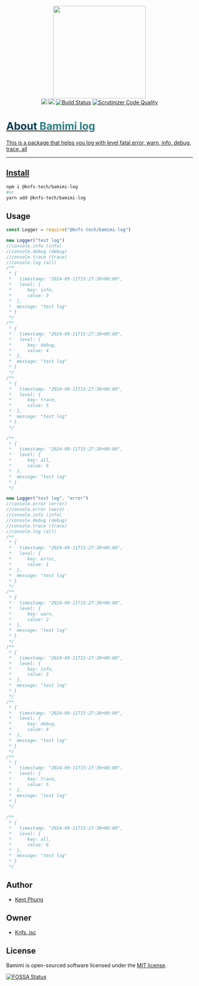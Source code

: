 <p align="center">
  <img width="250" src="https://github.com/knfs-jsc/bamimi-log/blob/master/docs/images/logo-background.png?raw=true">
  <br>
	<a href="https://app.fossa.com/projects/git%2Bgithub.com%2Fknfs-jsc%2Fbamimi-log?ref=badge_shield&issueType=license" alt="FOSSA Status"><img src="https://app.fossa.com/api/projects/git%2Bgithub.com%2Fknfs-jsc%2Fbamimi-log.svg?type=shield&issueType=license"/></a>
	<a href="https://app.fossa.com/projects/git%2Bgithub.com%2Fknfs-jsc%2Fbamimi-log?ref=badge_shield&issueType=security" alt="FOSSA Status"><img src="https://app.fossa.com/api/projects/git%2Bgithub.com%2Fknfs-jsc%2Fbamimi-log.svg?type=shield&issueType=security"/></a>
	<a href="https://scrutinizer-ci.com/g/knfs-jsc/bamimi-log/build-status/master"alt="scrutinizer">
	<img src="https://scrutinizer-ci.com/g/knfs-jsc/bamimi-log/badges/build.png?b=master" alt="Build Status" /></a>
	<a href="https://scrutinizer-ci.com/g/knfs-jsc/bamimi-log/?branch=master"alt="scrutinizer">
	<img src="https://scrutinizer-ci.com/g/knfs-jsc/bamimi-log/badges/quality-score.png?b=master" alt="Scrutinizer Code Quality" /></a>
	<a href="https://github.com/knfs-jsc/bamimi-log/actions"alt="scrutinizer">
	<!-- <img src="https://github.com/knfs-jsc/bamimi-log/actions" alt="github" /></a> -->
</p>

<h1> <span style="color:#013C4D;">About</span> <span style="color:#2B7F84;">Bamimi log</span></h1>


This is a package that helps you log with level fatal,error, warn, info, debug, trace, all

---

## Install

```bash
npm i @knfs-tech/bamimi-log
#or
yarn add @knfs-tech/bamimi-log
```

## Usage

```js
const Logger = require("@knfs-tech/bamimi-log")

new Logger("test log")
//console.info (info)
//console.debug (debug)
//console.trace (trace)
//console.log (all)
/**
 * {
 *   timestamp: "2024-09-11T15:27:30+00:00",
 *   level: {
 *		key: info,
 *		value: 3
 *	},
 *	message: "test log"
 * }
 */
/**
 * {
 *   timestamp: "2024-09-11T15:27:30+00:00",
 *   level: {
 *		key: debug,
 *		value: 4
 *	},
 *	message: "test log"
 * }
 */
/**
 * {
 *   timestamp: "2024-09-11T15:27:30+00:00",
 *   level: {
 *		key: trace,
 *		value: 5
 *	},
 *	message: "test log"
 * }
 */

/**
 * {
 *   timestamp: "2024-09-11T15:27:30+00:00",
 *   level: {
 *		key: all,
 *		value: 6
 *	},
 *	message: "test log"
 * }
 */

new Logger("test log", "error")
//console.error (error)
//console.error (warn)
//console.info (info)
//console.debug (debug)
//console.trace (trace)
//console.log (all)
/**
 * {
 *   timestamp: "2024-09-11T15:27:30+00:00",
 *   level: {
 *		key: error,
 *		value: 1
 *	},
 *	message: "test log"
 * }
 */
/**
 * {
 *   timestamp: "2024-09-11T15:27:30+00:00",
 *   level: {
 *		key: warn,
 *		value: 2
 *	},
 *	message: "test log"
 * }
 */
/**
 * {
 *   timestamp: "2024-09-11T15:27:30+00:00",
 *   level: {
 *		key: info,
 *		value: 3
 *	},
 *	message: "test log"
 * }
 */
/**
 * {
 *   timestamp: "2024-09-11T15:27:30+00:00",
 *   level: {
 *		key: debug,
 *		value: 4
 *	},
 *	message: "test log"
 * }
 */
/**
 * {
 *   timestamp: "2024-09-11T15:27:30+00:00",
 *   level: {
 *		key: trace,
 *		value: 5
 *	},
 *	message: "test log"
 * }
 */

/**
 * {
 *   timestamp: "2024-09-11T15:27:30+00:00",
 *   level: {
 *		key: all,
 *		value: 6
 *	},
 *	message: "test log"
 * }
 */


```

## Author
* [Kent Phung](https://github.com/khapu2906)
  
## Owner
* [Knfs.,jsc](https://github.com/knfs-jsc)


## License

Bamimi is open-sourced software licensed under the [MIT license](https://opensource.org/licenses/MIT).

[![FOSSA Status](https://app.fossa.com/api/projects/git%2Bgithub.com%2Fknfs-jsc%2Fbamimi-log.svg?type=large)](https://app.fossa.com/projects/git%2Bgithub.com%2Fknfs-jsc%2Fbamimi-log?ref=badge_large)